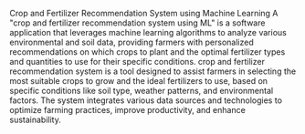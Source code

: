 Crop and Fertilizer Recommendation System using Machine Learning
A "crop and fertilizer recommendation system using ML" is a software application that leverages machine learning algorithms to analyze various environmental and soil data, providing farmers with personalized recommendations on which crops to plant and the optimal fertilizer types and quantities to use for their specific conditions.
crop and fertilizer recommendation system is a tool designed to assist farmers in selecting the most suitable crops to grow and the ideal fertilizers to use, based on specific conditions like soil type, weather patterns, and environmental factors. The system integrates various data sources and technologies to optimize farming practices, improve productivity, and enhance sustainability.
